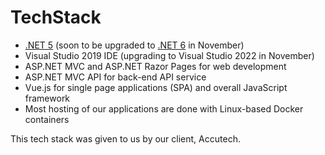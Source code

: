 # TechStack

- [.NET 5](https://link-url-here.org) (soon to be upgraded to [.NET 6](https://dotnet.microsoft.com/download/dotnet/6.0) in November)
- Visual Studio 2019 IDE (upgrading to Visual Studio 2022 in November)
- ASP.NET MVC and ASP.NET Razor Pages for web development
- ASP.NET MVC API for back-end API service
- Vue.js for single page applications (SPA) and overall JavaScript framework
- Most hosting of our applications are done with Linux-based Docker containers

This tech stack was given to us by our client, Accutech.
